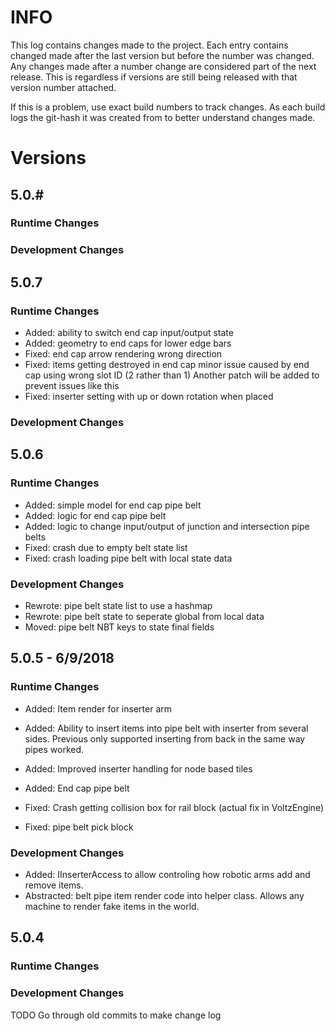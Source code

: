 # INFO
This log contains changes made to the project. Each entry contains changed made after the last version but before the number was changed. Any changes made after a number change are considered part of the next release. This is regardless if versions are still being released with that version number attached. 

If this is a problem, use exact build numbers to track changes. As each build logs the git-hash it was created from to better understand changes made.

# Versions
## 5.0.#
### Runtime Changes
### Development Changes

## 5.0.7
### Runtime Changes
* Added: ability to switch end cap input/output state
* Added: geometry to end caps for lower edge bars
* Fixed: end cap arrow rendering wrong direction
* Fixed: items getting destroyed in end cap
            minor issue caused by end cap using wrong slot ID (2 rather than 1)
            Another patch will be added to prevent issues like this
* Fixed: inserter setting with up or down rotation when placed

### Development Changes

## 5.0.6
### Runtime Changes
* Added: simple model for end cap pipe belt
* Added: logic for end cap pipe belt
* Added: logic to change input/output of junction and intersection pipe belts
* Fixed: crash due to empty belt state list
* Fixed: crash loading pipe belt with local state data


### Development Changes
* Rewrote: pipe belt state list to use a hashmap
* Rewrote: pipe belt state to seperate global from local data
* Moved: pipe belt NBT keys to state final fields


## 5.0.5 - 6/9/2018
### Runtime Changes
* Added: Item render for inserter arm
* Added: Ability to insert items into pipe belt with inserter from several sides.
         Previous only supported inserting from back in the same way pipes worked.
* Added: Improved inserter handling for node based tiles
* Added: End cap pipe belt 

* Fixed: Crash getting collision box for rail block (actual fix in VoltzEngine)
* Fixed: pipe belt pick block

### Development Changes
* Added: IInserterAccess to allow controling how robotic arms add and remove items.
* Abstracted: belt pipe item render code into helper class. Allows any machine to render fake items in the world.


## 5.0.4
### Runtime Changes
### Development Changes
TODO Go through old commits to make change log


